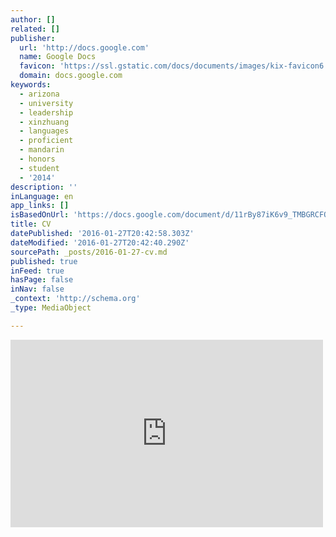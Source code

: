 ```yaml
---
author: []
related: []
publisher:
  url: 'http://docs.google.com'
  name: Google Docs
  favicon: 'https://ssl.gstatic.com/docs/documents/images/kix-favicon6.ico'
  domain: docs.google.com
keywords:
  - arizona
  - university
  - leadership
  - xinzhuang
  - languages
  - proficient
  - mandarin
  - honors
  - student
  - '2014'
description: ''
inLanguage: en
app_links: []
isBasedOnUrl: 'https://docs.google.com/document/d/11rBy87iK6v9_TMBGRCFOWNkMBpdPtyHxDEQIJ2spvwY/pub'
title: CV
datePublished: '2016-01-27T20:42:58.303Z'
dateModified: '2016-01-27T20:42:40.290Z'
sourcePath: _posts/2016-01-27-cv.md
published: true
inFeed: true
hasPage: false
inNav: false
_context: 'http://schema.org'
_type: MediaObject

---
```

<iframe src="https://cdn.embedly.com/widgets/media.html?url=https%3A%2F%2Fdocs.google.com%2Fdocument%2Fd%2F11rBy87iK6v9_TMBGRCFOWNkMBpdPtyHxDEQIJ2spvwY%2Fpub&amp;src=https%3A%2F%2Fdocs.google.com%2Fdocument%2Fd%2F11rBy87iK6v9_TMBGRCFOWNkMBpdPtyHxDEQIJ2spvwY%2Fpub&amp;type=text%2Fhtml&amp;key=b7d04c9b404c499eba89ee7072e1c4f7&amp;schema=google" width="500" height="300" scrolling="no" frameborder="0" allowfullscreen="allowfullscreen" style=""></iframe>